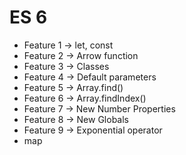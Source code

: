 # ES 6

- Feature 1 -> let, const
- Feature 2 -> Arrow function
- Feature 3 -> Classes
- Feature 4 -> Default parameters
- Feature 5 -> Array.find()
- Feature 6 -> Array.findIndex()
- Feature 7 -> New Number Properties
- Feature 8 -> New Globals
- Feature 9 -> Exponential operator
- map
